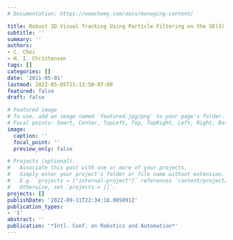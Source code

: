 ```yaml
---
# Documentation: https://wowchemy.com/docs/managing-content/

title: Robust 3D Visual Tracking Using Particle Filtering on the SE(3) Group
subtitle: ''
summary: ''
authors:
- C. Choi
- H. I. Christensen
tags: []
categories: []
date: '2011-05-01'
lastmod: 2022-05-05T21:13:50-07:00
featured: false
draft: false

# Featured image
# To use, add an image named `featured.jpg/png` to your page's folder.
# Focal points: Smart, Center, TopLeft, Top, TopRight, Left, Right, BottomLeft, Bottom, BottomRight.
image:
  caption: ''
  focal_point: ''
  preview_only: false

# Projects (optional).
#   Associate this post with one or more of your projects.
#   Simply enter your project's folder or file name without extension.
#   E.g. `projects = ["internal-project"]` references `content/project/deep-learning/index.md`.
#   Otherwise, set `projects = []`.
projects: []
publishDate: '2022-09-11T22:34:18.005091Z'
publication_types:
- '1'
abstract: ''
publication: '*Intl. Conf. on Robotics and Automation*'
---
```


